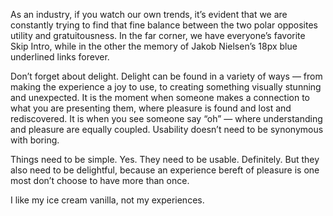 

As an industry, if you watch our own trends, it’s evident that we are constantly trying to find that fine
balance between the two polar opposites utility and gratuitousness. In the far corner, we have everyone’s
favorite Skip Intro, while in the other the memory of Jakob Nielsen’s 18px blue underlined links
forever. 

Don’t forget about delight. Delight can be found in a variety of ways — from making the experience a joy
to use, to creating something visually stunning and unexpected. It is the moment when someone makes a
connection to what you are presenting them, where pleasure is found and lost and rediscovered. It is when you
see someone say “oh” — where understanding and pleasure are equally coupled. Usability doesn’t need to
be synonymous with boring. 

Things need to be simple. Yes. They need to be usable. Definitely. But they also need to be delightful,
because an experience bereft of pleasure is one most don’t choose to have more than once. 

I like my ice cream vanilla, not my experiences. 